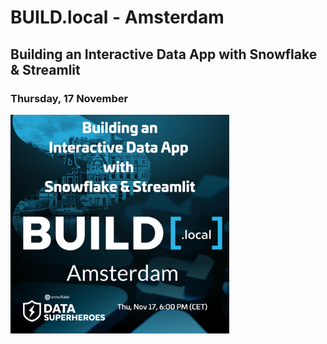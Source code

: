 # BUILD.local - Amsterdam

## Building an Interactive Data App with Snowflake & Streamlit

### Thursday, 17 November

<img src="https://github.com/daanalytics/Snowflake/blob/master/pictures/BUILD.local%20Amsterdam%2017%20Nov%202022.png" width="350" heigth="350">
